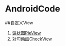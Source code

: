 # AndroidCode
##自定义View
1. [饼状图PieView](https://github.com/mengxin1995/AndroidCode/tree/master/%E8%87%AA%E5%AE%9A%E4%B9%89View/PieView)
2. [对勾动画CheckView](https://github.com/mengxin1995/AndroidCode/tree/master/%E8%87%AA%E5%AE%9A%E4%B9%89View/CheckView)
